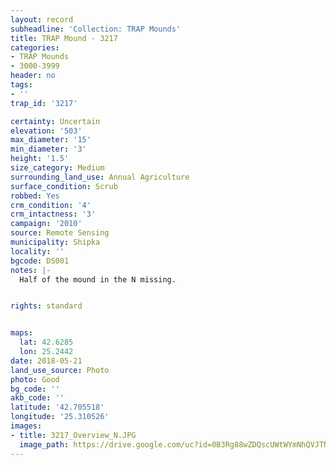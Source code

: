 ```yaml
---
layout: record
subheadline: 'Collection: TRAP Mounds'
title: TRAP Mound - 3217
categories:
- TRAP Mounds
- 3000-3999
header: no
tags:
- ''
trap_id: '3217'

certainty: Uncertain
elevation: '503'
max_diameter: '15'
min_diameter: '3'
height: '1.5'
size_category: Medium
surrounding_land_use: Annual Agriculture
surface_condition: Scrub
robbed: Yes
crm_condition: '4'
crm_intactness: '3'
campaign: '2010'
source: Remote Sensing
municipality: Shipka
locality: ''
bgcode: DS001
notes: |-
  Half of the mound in the N missing.


rights: standard


maps:
  lat: 42.6285
  lon: 25.2442
date: 2018-05-21
land_use_source: Photo
photo: Good
bg_code: ''
akb_code: ''
latitude: '42.705518'
longitude: '25.310526'
images:
- title: 3217_Overview_N.JPG
  image_path: https://drive.google.com/uc?id=0B3Rg88wZDQscUWtWYmNhQVJTNlU
---
```

